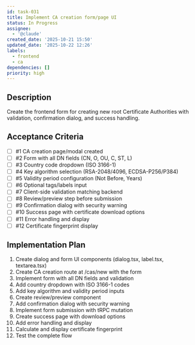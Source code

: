 ```yaml
---
id: task-031
title: Implement CA creation form/page UI
status: In Progress
assignee:
  - '@claude'
created_date: '2025-10-21 15:50'
updated_date: '2025-10-22 12:26'
labels:
  - frontend
  - ca
dependencies: []
priority: high
---
```


## Description

<!-- SECTION:DESCRIPTION:BEGIN -->
Create the frontend form for creating new root Certificate Authorities with validation, confirmation dialog, and success handling.
<!-- SECTION:DESCRIPTION:END -->

## Acceptance Criteria
<!-- AC:BEGIN -->
- [ ] #1 CA creation page/modal created
- [ ] #2 Form with all DN fields (CN, O, OU, C, ST, L)
- [ ] #3 Country code dropdown (ISO 3166-1)
- [ ] #4 Key algorithm selection (RSA-2048/4096, ECDSA-P256/P384)
- [ ] #5 Validity period configuration (Not Before, Years)
- [ ] #6 Optional tags/labels input
- [ ] #7 Client-side validation matching backend
- [ ] #8 Review/preview step before submission
- [ ] #9 Confirmation dialog with security warning
- [ ] #10 Success page with certificate download options
- [ ] #11 Error handling and display
- [ ] #12 Certificate fingerprint display
<!-- AC:END -->

## Implementation Plan

<!-- SECTION:PLAN:BEGIN -->
1. Create dialog and form UI components (dialog.tsx, label.tsx, textarea.tsx)
2. Create CA creation route at /cas/new with the form
3. Implement form with all DN fields and validation
4. Add country dropdown with ISO 3166-1 codes
5. Add key algorithm and validity period inputs
6. Create review/preview component
7. Add confirmation dialog with security warning
8. Implement form submission with tRPC mutation
9. Create success page with download options
10. Add error handling and display
11. Calculate and display certificate fingerprint
12. Test the complete flow
<!-- SECTION:PLAN:END -->
